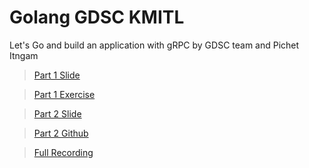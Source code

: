 # Golang GDSC KMITL

Let's Go and build an application with gRPC by GDSC team and Pichet Itngam

> [Part 1 Slide](https://docs.google.com/presentation/d/1uSqJ6uk-7_ny1HZ6m9ALVE9GcghC1HHo1wvRe1iqB9Q/edit?resourcekey=0-5UtGS4PmxvQE5eN-Fx2CTQ#slide=id.g114e41a24df_0_137)

> [Part 1 Exercise](https://docs.google.com/presentation/d/15yqxxYDxKom4gIakoC_vEpMFQy-JUuETIfmeuDq3s1E/edit?resourcekey=0-vn8knDzIjX2hi7SV3zMMPw#slide=id.g114e41a24df_0_0)

> [Part 2 Slide](https://drive.google.com/file/d/1AQ6djmWzwWOGQ4cUzbo_9s37p9RNeE6B/view)

> [Part 2 Github](https://github.com/notsu/golang-with-grpc)

> [Full Recording](https://drive.google.com/file/d/1jw4OdjwFE-F7xOpJlk3oD0IWjX3Coq5e/view?usp=sharing)
